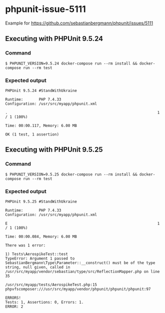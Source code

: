 # phpunit-issue-5111
Example for https://github.com/sebastianbergmann/phpunit/issues/5111

## Executing with PHPUnit 9.5.24
### Command
```shell
$ PHPUNIT_VERSION=9.5.24 docker-compose run --rm install && docker-compose run --rm test
```
### Expected output
```text
PHPUnit 9.5.24 #StandWithUkraine

Runtime:       PHP 7.4.33
Configuration: /usr/src/myapp/phpunit.xml

.                                                                   1 / 1 (100%)

Time: 00:00.117, Memory: 6.00 MB

OK (1 test, 1 assertion)
```

## Executing with PHPUnit 9.5.25
### Command
```shell
$ PHPUNIT_VERSION=9.5.25 docker-compose run --rm install && docker-compose run --rm test
```
### Expected output
```text
PHPUnit 9.5.25 #StandWithUkraine

Runtime:       PHP 7.4.33
Configuration: /usr/src/myapp/phpunit.xml

E                                                                   1 / 1 (100%)

Time: 00:00.084, Memory: 6.00 MB

There was 1 error:

1) Tests\AerospikeTest::test
TypeError: Argument 1 passed to SebastianBergmann\Type\Parameter::__construct() must be of the type string, null given, called in /usr/src/myapp/vendor/sebastian/type/src/ReflectionMapper.php on line 35

/usr/src/myapp/tests/AerospikeTest.php:15
phpvfscomposer:///usr/src/myapp/vendor/phpunit/phpunit/phpunit:97

ERRORS!
Tests: 1, Assertions: 0, Errors: 1.
ERROR: 2

```